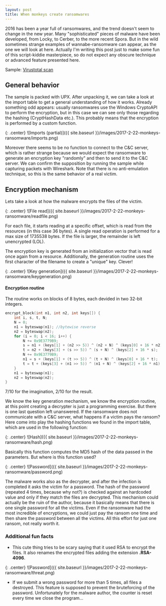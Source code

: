 ```yaml
---
layout: post
title: When monkeys create ransomwares
---
```


2016 has been a year full of ransomwares, and the trend doesn't seem to change in the new year. Many "sophisticated" pieces of malware have been developed, from Locky, to Cerber, to the more recent Spora. But in the wild sometimes strange examples of wannabe-ransomware can appear, as the one we will look at here. Actually I'm writing this post just to make some fun of this script-kiddie masterpiece, so do not expect any obscure technique or advanced feature presented here.
<!--more-->

Sample: [Virustotal scan](https://virustotal.com/en/file/f29a0a45628b018fd1135eeb7690f49c535a865b891b19deaeebf782d75c9532/analysis/)

## General behavior

The sample is packed with UPX. After unpacking it, we can take a look at the import table to get a general understanding of how it works. Already something odd appears: usually ransomwares use the Windows CryptoAPI to perform the encryption, but in this case we can see only those regarding the hashing (CryptHashData etc.). This probably means that the encryption is performed by a custom function. 

{: .center}
![Imports (partial)]({{ site.baseurl }}/images/2017-2-22-monkeys-ransomware/imports.png)

Moreover there seems to be no function to connect to the C&C server, which is rather strange because we would expect the ransomware to generate an encryption key "randomly" and then to send it to the C&C server. We can confirm the supposition by running the sample while capturing packets with Wireshark. Note that there is no anti-emulation technique, so this is the same behavior of a real victim. 

## Encryption mechanism

Lets take a look at how the malware encrypts the files of the victim.

{: .center}
![File read]({{ site.baseurl }}/images/2017-2-22-monkeys-ransomware/readfile.png)

For each file, it starts reading at a specific offset, which is read from the resources (in this case 36 bytes). A single read operation is performed for a max size of 1735538 bytes. If the file is larger, the remainder is left unencrypted (LOL).

The encryption key is generated from an initialization vector that is read once again from a resource. Additionally, the generation routine uses the first character of the filename to create a "unique" key. Clever!

{: .center}
![Key generation]({{ site.baseurl }}/images/2017-2-22-monkeys-ransomware/keygeneration.png)

#### Encryption routine

The routine works on blocks of 8 bytes, each devided in two 32-bit integers.

```c
encrypt_block(int n1, int n2, int keys[]) {
	int i, s, t, N;
	N = 0;
	n1 = byteswap(n1); //bytewise reverse
	n2 = byteswap(n2);
	for (i = 0; i < 16; i++) {
		N += 0x9E3779B9;
		s = n1 + (keys[1] + (n2 >> 5)) ^ (n2 + N) ^ (keys[0] + 16 * n2);
		t = n2 + (keys[3] + (s >> 5)) ^ (s + N) ^ (keys[2] + 16 * s);
		N += 0x9E3779B9;
		n1 = s + (keys[1] + (t >> 5)) ^ (t + N) ^ (keys[0] + 16 * t);
		t = t + (keys[3] + (n1 >> 5)) ^ (n1 + N) ^ (keys[2] + 16 * n1);
	}
	n1 = byteswap(n1);
	n2 = byteswap(n2);
}
```

7/10 for the imagination, 2/10 for the result.

We know the key generation mechanism, we know the encryption routine, at this point creating a decrypter is just a programming exercise. But there is one last question left unanswered. If the ransomware does not communicate with a C&C server, what happens if a victim pays the ransom? Here come into play the hashing functions we found in the import table, which are used in the following function:

{: .center}
![Hash]({{ site.baseurl }}/images/2017-2-22-monkeys-ransomware/hash.png)

Basically this function computes the MD5 hash of the data passed in the parameters. But where is this function used?

{: .center}
![Password]({{ site.baseurl }}/images/2017-2-22-monkeys-ransomware/password.png)

The malware works also as the decrypter, and after the infection is completed it asks the victim for a password. The hash of the password (repeated 4 times, because why not?) is checked against an hardcoded value and only if they match the files are decrypted. This mechanism could actually be the ruin of the author, because it basically means that there is one single password for all the victims. Even if the ransomware had the most incredible of encryptions, we could just pay the ransom one time and then share the password between all the victims. All this effort for just one ransom, not really worth it.

### Additional fun facts

* This cute thing tries to be scary saying that it used RSA to encrypt the 
files. It also renames the encrypted files adding the extension **.RSA-4096**.

{: .center}
![Password]({{ site.baseurl }}/images/2017-2-22-monkeys-ransomware/threat.png)

* If we submit a wrong password for more than 5 times, all files a destroyed. This feature is supposed to prevent the bruteforcing of the password. Unfortunately for the malware author, the counter is reset every time we close the program...


